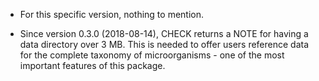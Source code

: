 * For this specific version, nothing to mention.

* Since version 0.3.0 (2018-08-14), CHECK returns a NOTE for having a data directory over 3 MB. This is needed to offer users reference data for the complete taxonomy of microorganisms - one of the most important features of this package.
